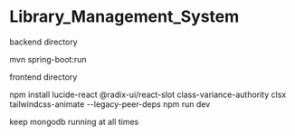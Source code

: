 # Library_Management_System
backend directory

mvn spring-boot:run


frontend directory

npm install lucide-react @radix-ui/react-slot class-variance-authority clsx tailwindcss-animate --legacy-peer-deps
npm run dev

keep mongodb running at all times
